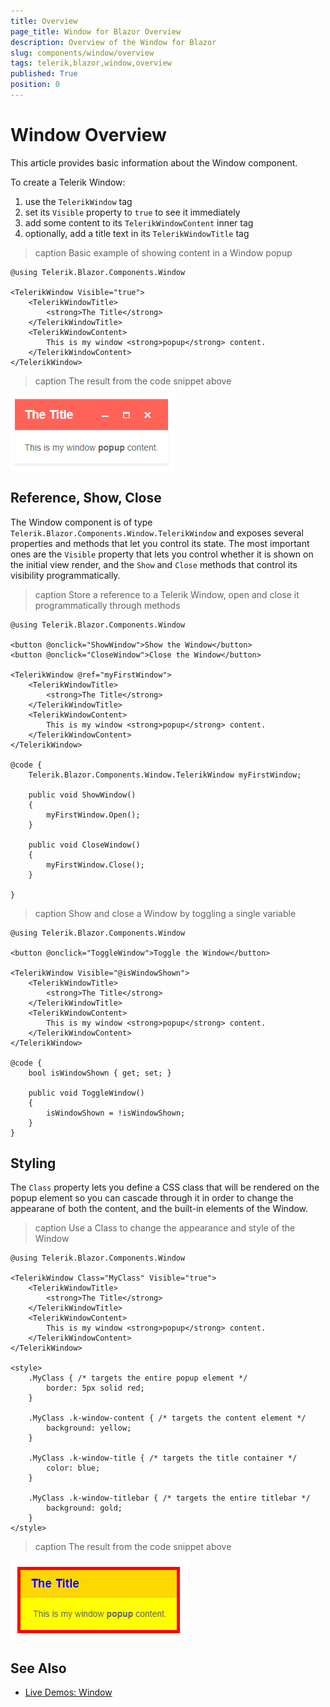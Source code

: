 ```yaml
---
title: Overview
page_title: Window for Blazor Overview
description: Overview of the Window for Blazor
slug: components/window/overview
tags: telerik,blazor,window,overview
published: True
position: 0
---
```


# Window Overview

This article provides basic information about the Window component.

To create a Telerik Window:

1. use the `TelerikWindow` tag
1. set its `Visible` property to `true` to see it immediately
1. add some content to its `TelerikWindowContent` inner tag
1. optionally, add a title text in its `TelerikWindowTitle` tag

>caption Basic example of showing content in a Window popup

````CSHTML
@using Telerik.Blazor.Components.Window

<TelerikWindow Visible="true">
	<TelerikWindowTitle>
		<strong>The Title</strong>
	</TelerikWindowTitle>
	<TelerikWindowContent>
		This is my window <strong>popup</strong> content.
	</TelerikWindowContent>
</TelerikWindow>
````

>caption The result from the code snippet above

![](images/window-overview.png)

## Reference, Show, Close

The Window component is of type `Telerik.Blazor.Components.Window.TelerikWindow` and exposes several properties and methods that let you control its state. The most important ones are the `Visible` property that lets you control whether it is shown on the initial view render, and the `Show` and `Close` methods that control its visibility programmatically.

>caption Store a reference to a Telerik Window, open and close it programmatically through methods

````CSHTML
@using Telerik.Blazor.Components.Window

<button @onclick="ShowWindow">Show the Window</button>
<button @onclick="CloseWindow">Close the Window</button>

<TelerikWindow @ref="myFirstWindow">
	<TelerikWindowTitle>
		<strong>The Title</strong>
	</TelerikWindowTitle>
	<TelerikWindowContent>
		This is my window <strong>popup</strong> content.
	</TelerikWindowContent>
</TelerikWindow>

@code {
	Telerik.Blazor.Components.Window.TelerikWindow myFirstWindow;

	public void ShowWindow()
	{
		myFirstWindow.Open();
	}

	public void CloseWindow()
	{
		myFirstWindow.Close();
	}

}
````

>caption Show and close a Window by toggling a single variable

````CSHTML
@using Telerik.Blazor.Components.Window

<button @onclick="ToggleWindow">Toggle the Window</button>

<TelerikWindow Visible="@isWindowShown">
	<TelerikWindowTitle>
		<strong>The Title</strong>
	</TelerikWindowTitle>
	<TelerikWindowContent>
		This is my window <strong>popup</strong> content.
	</TelerikWindowContent>
</TelerikWindow>

@code {
	bool isWindowShown { get; set; }

	public void ToggleWindow()
	{
		isWindowShown = !isWindowShown;
	}
}
````

## Styling

The `Class` property lets you define a CSS class that will be rendered on the popup element so you can cascade through it in order to change the appearane of both the content, and the built-in elements of the Window.

>caption Use a Class to change the appearance and style of the Window

````CSHTML
@using Telerik.Blazor.Components.Window

<TelerikWindow Class="MyClass" Visible="true">
	<TelerikWindowTitle>
		<strong>The Title</strong>
	</TelerikWindowTitle>
	<TelerikWindowContent>
		This is my window <strong>popup</strong> content.
	</TelerikWindowContent>
</TelerikWindow>

<style>
	.MyClass { /* targets the entire popup element */
		border: 5px solid red;
	}

	.MyClass .k-window-content { /* targets the content element */
		background: yellow;
	}

	.MyClass .k-window-title { /* targets the title container */
		color: blue;
	}

	.MyClass .k-window-titlebar { /* targets the entire titlebar */
		background: gold;
	}
</style>
````

>caption The result from the code snippet above

![](images/window-custom-styling.png)

## See Also

  * [Live Demos: Window](https://demos.telerik.com/blazor-ui/window/index)
